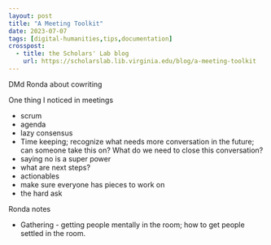 ```yaml
---
layout: post
title: "A Meeting Toolkit"
date: 2023-07-07
tags: [digital-humanities,tips,documentation]
crosspost:
  - title: the Scholars' Lab blog
    url: https://scholarslab.lib.virginia.edu/blog/a-meeting-toolkit
---
```


DMd Ronda about cowriting

One thing I noticed in meetings

* scrum
* agenda
* lazy consensus
* Time keeping; recognize what needs more conversation in the future; can someone take this on? What do we need to close this conversation?
* saying no is a super power
* what are next steps?
* actionables
* make sure everyone has pieces to work on
* the hard ask


Ronda notes

* Gathering - getting people mentally in the room; how to get people settled in the room.